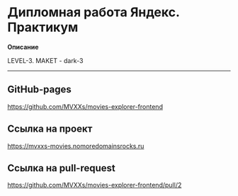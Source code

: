 # Дипломная работа Яндекс. Практикум

**Описание**

LEVEL-3. MAKET - dark-3

***



## GitHub-pages

https://github.com/MVXXs/movies-explorer-frontend

## Ссылка на проект

https://mvxxs-movies.nomoredomainsrocks.ru

## Ссылка на pull-request

https://github.com/MVXXs/movies-explorer-frontend/pull/2